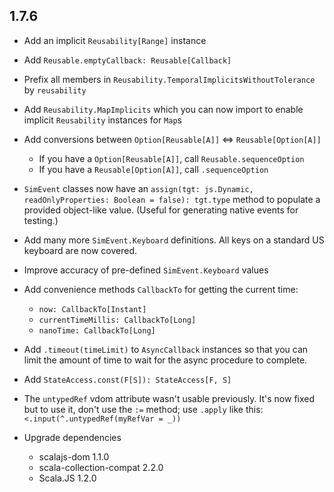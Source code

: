 ## 1.7.6

* Add an implicit `Reusability[Range]` instance
* Add `Reusable.emptyCallback: Reusable[Callback]`
* Prefix all members in `Reusability.TemporalImplicitsWithoutTolerance` by `reusability`
* Add `Reusability.MapImplicits` which you can now import to enable implicit `Reusability` instances for `Map`s
* Add conversions between `Option[Reusable[A]]` <=> `Reusable[Option[A]]`
  * If you have a `Option[Reusable[A]]`, call `Reusable.sequenceOption`
  * If you have a `Reusable[Option[A]]`, call `.sequenceOption`
* `SimEvent` classes now have an `assign(tgt: js.Dynamic, readOnlyProperties: Boolean = false): tgt.type` method to
  populate a provided object-like value. (Useful for generating native events for testing.)
* Add many more `SimEvent.Keyboard` definitions. All keys on a standard US keyboard are now covered.
* Improve accuracy of pre-defined `SimEvent.Keyboard` values
* Add convenience methods `CallbackTo` for getting the current time:
  * `now: CallbackTo[Instant]`
  * `currentTimeMillis: CallbackTo[Long]`
  * `nanoTime: CallbackTo[Long]`
* Add `.timeout(timeLimit)` to `AsyncCallback` instances so that you can limit the amount of time to wait for the async
  procedure to complete.
* Add `StateAccess.const(F[S]): StateAccess[F, S]`
* The `untypedRef` vdom attribute wasn't usable previously. It's now fixed but to use it, don't use the `:=` method;
  use `.apply` like this: `<.input(^.untypedRef(myRefVar = _))`

* Upgrade dependencies
  * scalajs-dom 1.1.0
  * scala-collection-compat 2.2.0
  * Scala.JS 1.2.0
